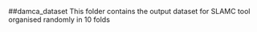 ##damca_dataset
This folder contains the output dataset for SLAMC tool organised randomly in 10 folds